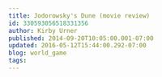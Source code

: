 ```yaml
---
title: Jodorowsky's Dune (movie review)
id: 330593056518331356
author: Kirby Urner
published: 2014-09-20T10:05:00.001-07:00
updated: 2016-05-12T15:44:00.292-07:00
blog: world_game
tags: 
---
```


